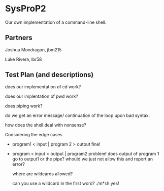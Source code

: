 # SysProP2

Our own implementation of a command-line shell. 

Partners
--------

Joshua Mondragon, jbm215

Luke Rivera, lbr58




Test Plan (and descriptions)
-------------------

 does our implementation of cd work?
 
 does our implentation of pwd work?
 
 does piping work?

 do we get an error message/ continuation of the loop upon bad syntax.

 how does the shell deal with nonsense?


 Considering the edge cases

 - program1 < input | program 2 > output
    fine!

 - program < input > output | program2
    problem! does output of program 1 go to output1 or the pipe?
   whould we just not allow this and report an error?


    where are wildcards allowed?

    can you use a wildcard in the first word?
        ./m*sh
        yes!



